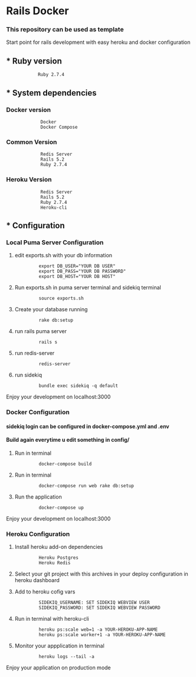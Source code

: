 # Rails Docker
### This repository can be used as template

Start point for rails development with easy heroku and docker configuration

## * Ruby version
                Ruby 2.7.4

## * System dependencies

### Docker version
                 Docker
                 Docker Compose

### Common Version
                 Redis Server
                 Rails 5.2
                 Ruby 2.7.4

### Heroku Version
                 Redis Server
                 Rails 5.2
                 Ruby 2.7.4
                 Heroku-cli

## * Configuration

### Local Puma Server Configuration
1) edit exports.sh with your db information

                export DB_USER="YOUR DB USER"
                export DB_PASS="YOUR DB PASSWORD"
                export DB_HOST="YOUR DB HOST"

2) Run exports.sh in puma server terminal and sidekiq terminal

                source exports.sh

3) Create your database running

                rake db:setup

4) run rails puma server

                rails s

5) run redis-server

                redis-server

6) run sidekiq 

                bundle exec sidekiq -q default

Enjoy your development on localhost:3000

### Docker Configuration
#### sidekiq login can be configured in docker-compose.yml and .env
#### Build again everytime u edit something in config/

1) Run in terminal

                docker-compose build

2) Run in terminal

                docker-compose run web rake db:setup

3) Run the application

                docker-compose up
Enjoy your development on localhost:3000
### Heroku Configuration

1) Install heroku add-on dependencies

                Heroku Postgres
                Heroku Redis

2) Select your git project with this archives in your deploy configuration in heroku dashboard

3) Add to heroku cofig vars

                SIDEKIQ_USERNAME: SET SIDEKIQ WEBVIEW USER
                SIDEKIQ_PASSWORD: SET SIDEKIQ WEBVIEW PASSWORD

4) Run in terminal with heroku-cli

                heroku ps:scale web=1 -a YOUR-HEROKU-APP-NAME
                heroku ps:scale worker+1 -a YOUR-HEROKU-APP-NAME
     
5) Monitor your appplication in terminal

                heroku logs --tail -a

Enjoy your application on production mode